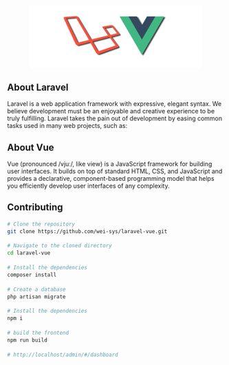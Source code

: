 <p align="center"><a href="https://laravel.com" target="_blank"><img src="./public/images/laravel-vue.png" width="400" alt="Laravel Logo"></a></p>

## About Laravel

Laravel is a web application framework with expressive, elegant syntax. We believe development must be an enjoyable and creative experience to be truly fulfilling. Laravel takes the pain out of development by easing common tasks used in many web projects, such as:

## About Vue
Vue (pronounced /vjuː/, like view) is a JavaScript framework for building user interfaces. It builds on top of standard HTML, CSS, and JavaScript and provides a declarative, component-based programming model that helps you efficiently develop user interfaces of any complexity.

## Contributing
```bash
# Clone the repository
git clone https://github.com/wei-sys/laravel-vue.git

# Navigate to the cloned directory
cd laravel-vue

# Install the dependencies
composer install

# Create a database
php artisan migrate

# Install the dependencies
npm i

# build the frontend
npm run build

# http://localhost/admin/#/dashboard
```